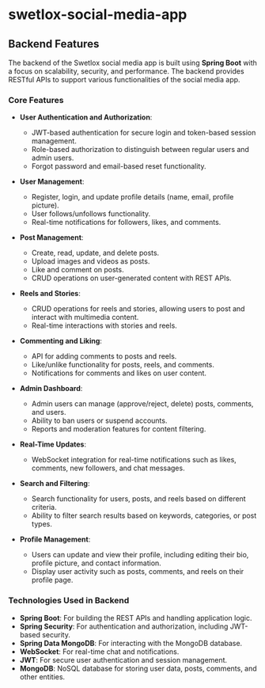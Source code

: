 # swetlox-social-media-app
## Backend Features

The backend of the Swetlox social media app is built using **Spring Boot** with a focus on scalability, security, and performance. The backend provides RESTful APIs to support various functionalities of the social media app.

### Core Features

- **User Authentication and Authorization**:
  - JWT-based authentication for secure login and token-based session management.
  - Role-based authorization to distinguish between regular users and admin users.
  - Forgot password and email-based reset functionality.

- **User Management**:
  - Register, login, and update profile details (name, email, profile picture).
  - User follows/unfollows functionality.
  - Real-time notifications for followers, likes, and comments.

- **Post Management**:
  - Create, read, update, and delete posts.
  - Upload images and videos as posts.
  - Like and comment on posts.
  - CRUD operations on user-generated content with REST APIs.

- **Reels and Stories**:
  - CRUD operations for reels and stories, allowing users to post and interact with multimedia content.
  - Real-time interactions with stories and reels.

- **Commenting and Liking**:
  - API for adding comments to posts and reels.
  - Like/unlike functionality for posts, reels, and comments.
  - Notifications for comments and likes on user content.

- **Admin Dashboard**:
  - Admin users can manage (approve/reject, delete) posts, comments, and users.
  - Ability to ban users or suspend accounts.
  - Reports and moderation features for content filtering.

- **Real-Time Updates**:
  - WebSocket integration for real-time notifications such as likes, comments, new followers, and chat messages.

- **Search and Filtering**:
  - Search functionality for users, posts, and reels based on different criteria.
  - Ability to filter search results based on keywords, categories, or post types.

- **Profile Management**:
  - Users can update and view their profile, including editing their bio, profile picture, and contact information.
  - Display user activity such as posts, comments, and reels on their profile page.

### Technologies Used in Backend

- **Spring Boot**: For building the REST APIs and handling application logic.
- **Spring Security**: For authentication and authorization, including JWT-based security.
- **Spring Data MongoDB**: For interacting with the MongoDB database.
- **WebSocket**: For real-time chat and notifications.
- **JWT**: For secure user authentication and session management.
- **MongoDB**: NoSQL database for storing user data, posts, comments, and other entities.

